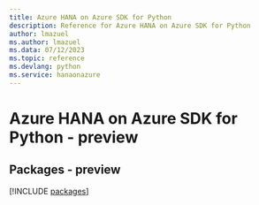 ```yaml
---
title: Azure HANA on Azure SDK for Python
description: Reference for Azure HANA on Azure SDK for Python
author: lmazuel
ms.author: lmazuel
ms.data: 07/12/2023
ms.topic: reference
ms.devlang: python
ms.service: hanaonazure
---
```

# Azure HANA on Azure SDK for Python - preview
## Packages - preview
[!INCLUDE [packages](hana-on-azure-index.md)]